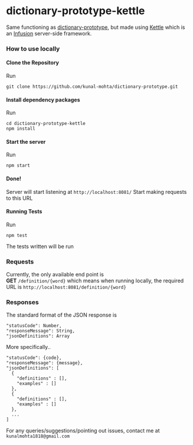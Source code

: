# dictionary-prototype-kettle

Same functioning as [dictionary-prototype](https://github.com/kunal-mohta/dictionary-prototype), but made using [Kettle](https://github.com/fluid-project/kettle) which is an [Infusion](https://docs.fluidproject.org/infusion/development/index.html) server-side framework.

### How to use locally
#### Clone the Repository
Run
```
git clone https://github.com/kunal-mohta/dictionary-prototype.git
```
#### Install dependency packages
Run
```
cd dictionary-prototype-kettle
npm install
```
#### Start the server
Run
```
npm start
```
#### Done!
Server will start listening at `http://localhost:8081/`
Start making requests to this URL

#### Running Tests
Run
```
npm test
```
The tests written will be run

### Requests
Currently, the only available end point is\
**GET** `/definition/{word}`
which means when running locally, the required URL is `http://localhost:8081/definition/{word}`

### Responses
The standard format of the JSON response is
```
"statusCode": Number,
"responseMessage": String,
"jsonDefinitions": Array
```
More specifically..
```
"statusCode": {code},
"responseMessage": {message},
"jsonDefinitions": [
  {
    "definitions" : [],
    "examples" : []
  },
  {
    "definitions" : [],
    "examples" : []
  },
  ...
]
```

For any queries/suggestions/pointing out issues, contact me at `kunalmohta1818@gmail.com`
